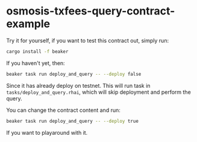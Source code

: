 # osmosis-txfees-query-contract-example

Try it for yourself, if you want to test this contract out, simply run:


```sh
cargo install -f beaker 
```

If you haven't yet, then:

```sh
beaker task run deploy_and_query -- --deploy false
```

Since it has already deploy on testnet. This will run task in `tasks/deploy_and_query.rhai`, which will skip deployment and perform the query.

You can change the contract content and run:

```sh
beaker task run deploy_and_query -- --deploy true
```

If you want to playaround with it.


